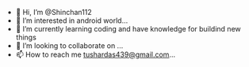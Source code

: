 - 👋 Hi, I’m @Shinchan112
- 👀 I’m interested in android world...
- 🌱 I’m currently learning coding and have knowledge for buildind new things
- 💞️ I’m looking to collaborate on ...
- 📫 How to reach me tushardas439@gmail.com...

<!---
Shinchan112/Shinchan112 is a ✨ special ✨ repository because its `README.md` (this file) appears on your GitHub profile.
You can click the Preview link to take a look at your changes.
--->

